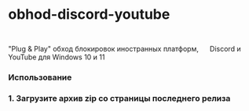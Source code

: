 # obhod-discord-youtube
"Plug & Play" обход блокировок иностранных платформ, <img height="40" width="15" src="https://unpkg.com/simple-icons@v15/icons/discord.svg" /> Discord и <img height="40" width="15" src="https://unpkg.com/simple-icons@v15/icons/youtube.svg" /> YouTube для Windows 10 и 11
<h3>Использование<h3>
1. Загрузите архив zip со страницы последнего релиза
